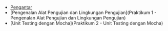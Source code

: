 - [Pengantar](pengantar)
- [Pengenalan Alat Pengujian dan Lingkungan Pengujian](Praktikum 1 - Pengenalan Alat Pengujian dan Lingkungan Pengujian)
- [Unit Testing dengan Mocha](Praktikum 2 - Unit Testing dengan Mocha)
